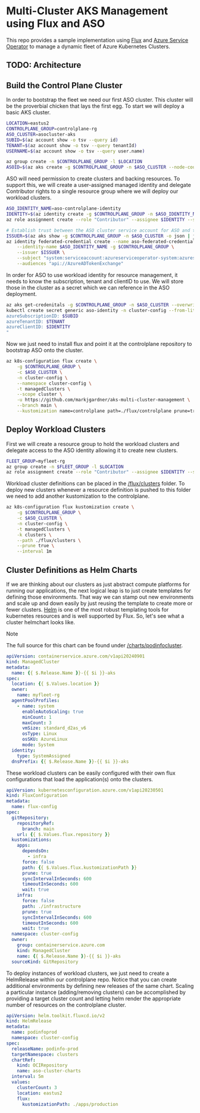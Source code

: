 # Multi-Cluster AKS Management using Flux and ASO
This repo provides a sample implementation using [Flux](https://fluxcd.io/) and [Azure Service Operator](https://azure.github.io/azure-service-operator/) to manage a dynamic fleet of Azure Kubernetes Clusters.

## TODO: Architecture

## Build the Control Plane Cluster
In order to bootstrap the fleet we need our first ASO cluster. This cluster will be the proverbial chicken that lays the first egg. To start we will deploy a basic AKS cluster.

```bash
LOCATION=eastus2
CONTROLPLANE_GROUP=controlplane-rg
ASO_CLUSTER=asocluster-aks
SUBID=$(az account show -o tsv --query id)
TENANT=$(az account show -o tsv --query tenantId)
USERNAME=$(az account show -o tsv --query user.name)

az group create -n $CONTROLPLANE_GROUP -l $LOCATION
ASOID=$(az aks create -g $CONTROLPLANE_GROUP -n $ASO_CLUSTER --node-count 1 --enable-oidc-issuer --enable-workload-identity --generate-ssh-keys -o tsv --query id)
```

ASO will need permission to create clusters and backing resources. To support this, we will create a user-assigned managed identity and delegate Contributor rights to a single resource group where we will deploy our workload clusters.

```bash
ASO_IDENTITY_NAME=aso-controlplane-identity
IDENTITY=$(az identity create -g $CONTROLPLANE_GROUP -n $ASO_IDENTITY_NAME -o tsv --query clientId)
az role assignment create --role "Contributor" --assignee $IDENTITY --scope /subscriptions/$SUBID/resourceGroups/$CONTROLPLANE_GROUP

# Establish trust between the ASO cluster service account for ASO and the UMI
ISSUER=$(az aks show -g $CONTROLPLANE_GROUP -n $ASO_CLUSTER -o json | jq -r '.oidcIssuerProfile.issuerUrl')
az identity federated-credential create --name aso-federated-credential \
    --identity-name $ASO_IDENTITY_NAME -g $CONTROLPLANE_GROUP \
    --issuer $ISSUER \
    --subject "system:serviceaccount:azureserviceoperator-system:azureserviceoperator-default" \
    --audiences "api://AzureADTokenExchange"
```

In order for ASO to use workload identity for resource management, it needs to know the subscription, tenant and clientID to use. We will store those in the cluster as a secret which we can reference in the ASO deployment.
```bash
az aks get-credenitals -g $CONTROLPLANE_GROUP -n $ASO_CLUSTER --overwrite-existing
kubectl create secret generic aso-identity -n cluster-config --from-literal=values.yaml="
azureSubscriptionID: $SUBID
azureTenantID: $TENANT
azureClientID: $IDENTITY
"
```

Now we just need to install flux and point it at the controlplane repository to bootstrap ASO onto the cluster.

```bash
az k8s-configuration flux create \
    -g $CONTROLPLANE_GROUP \
    -c $ASO_CLUSTER \
    -n cluster-config \
    --namespace cluster-config \
    -t managedClusters \
    --scope cluster \
    -u https://github.com/markjgardner/aks-multi-cluster-management \
    --branch main \
    --kustomization name=controlplane path=./flux/controlplane prune=true
```

## Deploy Workload Clusters

First we will create a resource group to hold the workload clusters and delegate access to the ASO identity allowing it to create new clusters.

```bash
FLEET_GROUP=myfleet-rg
az group create -n $FLEET_GROUP -l $LOCATION
az role assignment create --role "Contributor" --assignee $IDENTITY --scope /subscriptions/$SUBID/resourceGroups/$FLEET_GROUP
```

Workload cluster definitions can be placed in the [/flux/clusters](/flux/clusters) folder. To deploy new clusters whenever a resource definition is pushed to this folder we need to add another kustomization to the controlplane.

```bash
az k8s-configuration flux kustomization create \
    -g $CONTROLPLANE_GROUP \
    -c $ASO_CLUSTER \
    -n cluster-config \
    -t managedClusters \
    -k clusters \
    --path ./flux/clusters \
    --prune true \
    --interval 1m
```

## Cluster Definitions as Helm Charts

If we are thinking about our clusters as just abstract compute platforms for running our applications, the next logical leap is to just create templates for defining those environments. That way we can stamp out new environments and scale up and down easily by just reusing the template to create more or fewer clusters. [Helm](https://helm.sh) is one of the most robust templating tools for kubernetes resources and is well supported by Flux. So, let's see what a cluster helmchart looks like.

> [!NOTE]
> The full source for this chart can be found under [/charts/podinfocluster](/charts/podinfocluster).
```yaml
apiVersion: containerservice.azure.com/v1api20240901
kind: ManagedCluster
metadata:
  name: {{ $.Release.Name }}-{{ $i }}-aks
spec:
  location: {{ $.Values.location }}
  owner:
    name: myfleet-rg
  agentPoolProfiles:
    - name: system
      enableAutoScaling: true
      minCount: 1
      maxCount: 3
      vmSize: standard_d2as_v6
      osType: Linux
      osSKU: AzureLinux
      mode: System
  identity:
    type: SystemAssigned
  dnsPrefix: {{ $.Release.Name }}-{{ $i }}-aks
```

These workload clusters can be easily configured with their own flux configurations that load the application(s) onto the clusters.
```yaml
apiVersion: kubernetesconfiguration.azure.com/v1api20230501
kind: FluxConfiguration
metadata:
  name: flux-config
spec:
  gitRepository:
    repositoryRef:
      branch: main
    url: {{ $.Values.flux.repository }}
  kustomizations:
    apps: 
      dependsOn: 
        - infra
      force: false
      path: {{ $.Values.flux.kustomizationPath }}
      prune: true
      syncIntervalInSeconds: 600
      timeoutInSeconds: 600
      wait: true
    infra:
      force: false
      path: ./infrastructure
      prune: true
      syncIntervalInSeconds: 600
      timeoutInSeconds: 600
      wait: true
  namespace: cluster-config
  owner:
    group: containerservice.azure.com
    kind: ManagedCluster
    name: {{ $.Release.Name }}-{{ $i }}-aks
  sourceKind: GitRepository
```

To deploy instances of workload clusters, we just need to create a HelmRelease within our controlplane repo. Notice that you can create additional environments by defining new releases of the same chart. Scaling a particular instance (adding/removing clusters) can be accomplished by providing a target cluster count and letting helm render the appropriate number of resources on the controlplane cluster.

```yaml
apiVersion: helm.toolkit.fluxcd.io/v2
kind: HelmRelease
metadata:
  name: podinfoprod
  namespace: cluster-config
spec:
  releaseName: podinfo-prod
  targetNamespace: clusters
  chartRef:
    kind: OCIRepository
    name: aso-cluster-charts
  interval: 5m
  values:
    clusterCount: 3
    location: eastus2
    flux:
      kustomizationPath: ./apps/production
```
